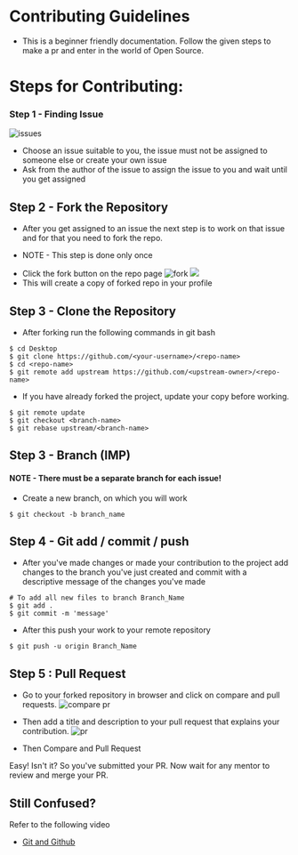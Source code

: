 # Contributing Guidelines
- This is a beginner friendly documentation. Follow the given steps to make a pr and enter in the world of Open Source.

# Steps for Contributing:

### Step 1 - Finding Issue
![issues](https://user-images.githubusercontent.com/59971890/97007288-ce77d100-155e-11eb-808e-eb863c1e4aa7.png)
- Choose an issue suitable to you, the issue must not be assigned to someone else or create your own issue
- Ask from the author of the issue to assign the issue to you and wait until you get assigned

## Step 2 - Fork the Repository
- After you get assigned to an issue the next step is to work on that issue and for that you need to fork the repo.
* NOTE - This step is done only once
- Click the fork button on the repo page
![fork](https://user-images.githubusercontent.com/59971890/97007353-ea7b7280-155e-11eb-80d2-ec2c517b9a8f.png)
![](https://1.bp.blogspot.com/-Mr0ivoTwn9g/UaW9QoSD8zI/AAAAAAAAABw/953TmwhDRhw/s1600/forking-in-progress.png)
- This will create a copy of forked repo in your profile

## Step 3 - Clone the Repository
- After forking run the following commands in git bash 
```
$ cd Desktop
$ git clone https://github.com/<your-username>/<repo-name>
$ cd <repo-name>
$ git remote add upstream https://github.com/<upstream-owner>/<repo-name>
```   
- If you have already forked the project, update your copy before working.
```
$ git remote update
$ git checkout <branch-name>
$ git rebase upstream/<branch-name>
```

## Step 3 - Branch (IMP)
#### NOTE -  There must be a separate branch for each issue!
- Create a new branch, on which you will work 
```
$ git checkout -b branch_name
```

## Step 4 - Git add / commit / push
- After you've made changes or made your contribution to the project add changes to the branch you've just created and commit with a descriptive message of the changes you've made
```
# To add all new files to branch Branch_Name
$ git add .
$ git commit -m 'message'
```
- After this push your work to your remote repository
```
$ git push -u origin Branch_Name
```

## Step 5 : Pull Request
- Go to your forked repository in browser and click on compare and pull requests.
![compare pr](https://user-images.githubusercontent.com/59971890/97012110-26b1d180-1565-11eb-96ee-5928a07fc45d.png)

- Then add a title and description to your pull request that explains your contribution.
![pr](https://user-images.githubusercontent.com/59971890/97012171-35988400-1565-11eb-98bc-0fb397fd6c93.png)
- Then Compare and Pull Request

Easy! Isn't it? So you've submitted your PR. Now wait for any mentor to review and merge your PR.

## Still Confused?
Refer to the following video 
- [Git and Github](https://www.youtube.com/watch?v=SWYqp7iY_Tc)
